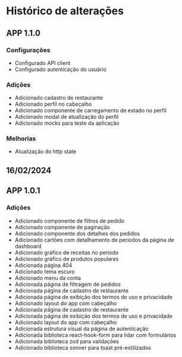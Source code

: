# Histórico de alterações

<!-- ## Disponível somente no ambiente de testes -->

## APP 1.1.0

### Configurações

- Configurado API client
- Configurado autenticação do usuário

### Adições

- Adicionado cadastro de restaurante
- Adicionado perfil no cabeçalho
- Adicionado componente de carregamento de estado no perfil
- Adicionado modal de atualização do perfil
- Adicionado mocks para teste da aplicação

### Melhorias

- Atualização do http state

## 16/02/2024

## APP 1.0.1

### Adições

- Adicionado componente de filtros de pedido
- Adicionado componente de paginação
- Adicionado componente dos detalhes dos pedidos
- Adicionado cartões com detalhamento de períodos da página de dashboard
- Adicionado gráfico de receitas no período
- Adicionado gráfico de produtos populares
- Adicionada página 404
- Adicionado tema escuro
- Adicionado menu da conta
- Adicionada página de filtragem de pedidos
- Adicionada página de cadastro de restaurante
- Adicionada página de exibição dos termos de uso e privacidade
- Adicionado layout do app com cabeçalho
- Adicionada página de cadastro de restaurante
- Adicionada página de exibição dos termos de uso e privacidade
- Adicionado layout do app com cabeçalho
- Adicionada estrutura visual da página de autenticação
- Adicionada biblioteca react-hook-form para lidar com formulários
- Adicionada biblioteca zod para validações
- Adicionado biblioteca sonner para toast pré-estilizados